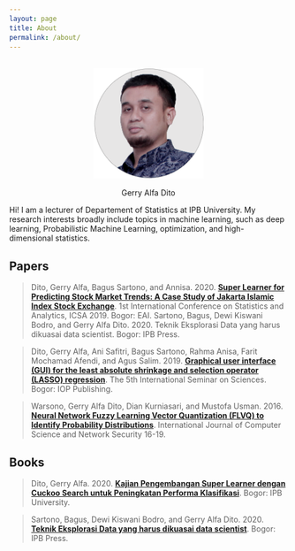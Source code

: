 ```yaml
---
layout: page
title: About
permalink: /about/
---
```


<div align="center">
  <br>
  <img src="/images/myself.png" alt="Gerry Alfa DIto" width="200"/>
  <br>  
  <p align="center">
    Gerry Alfa Dito
  </p>
</div>


Hi! I am a lecturer of Departement of Statistics at IPB University. My research interests broadly include topics in machine learning, such as deep learning, Probabilistic Machine Learning, optimization, and high-dimensional statistics.

## Papers

>Dito, Gerry Alfa, Bagus Sartono, and Annisa. 2020. [**Super Learner for Predicting Stock Market Trends: A Case Study of Jakarta Islamic Index Stock Exchange**](https://eudl.eu/pdf/10.4108/eai.2-8-2019.2290523). 1st International Conference on Statistics and Analytics, ICSA 2019. Bogor: EAI.
Sartono, Bagus, Dewi Kiswani Bodro, and Gerry Alfa Dito. 2020. Teknik Eksplorasi Data yang harus dikuasai data scientist. Bogor: IPB Press.

>Dito, Gerry Alfa, Ani Safitri, Bagus Sartono, Rahma Anisa, Farit Mochamad Afendi, and Agus Salim. 2019. [**Graphical user interface (GUI) for the least absolute shrinkage and selection operator (LASSO) regression**](https://iopscience.iop.org/article/10.1088/1755-1315/299/1/012031/pdf). The 5th International Seminar on Sciences. Bogor: IOP Publishing.

>Warsono, Gerry Alfa Dito, Dian Kurniasari, and Mustofa Usman. 2016. [**Neural Network Fuzzy Learning Vector Quantization (FLVQ) to Identify Probability Distributions**](http://paper.ijcsns.org/07_book/201610/20161003.pdf). International Journal of Computer Science and Network Security 16-19.

## Books

>Dito, Gerry Alfa. 2020. [**Kajian Pengembangan Super Learner dengan Cuckoo Search untuk Peningkatan Performa Klasifikasi**](https://repository.ipb.ac.id/handle/123456789/102924). Bogor: IPB University.

>Sartono, Bagus, Dewi Kiswani Bodro, and Gerry Alfa Dito. 2020. [**Teknik Eksplorasi Data yang harus dikuasai data scientist**](https://www.ipbpress.com/product/520-teknik-eksplorasi-data-yang-harus-dikuasai-data-scientist). Bogor: IPB Press.